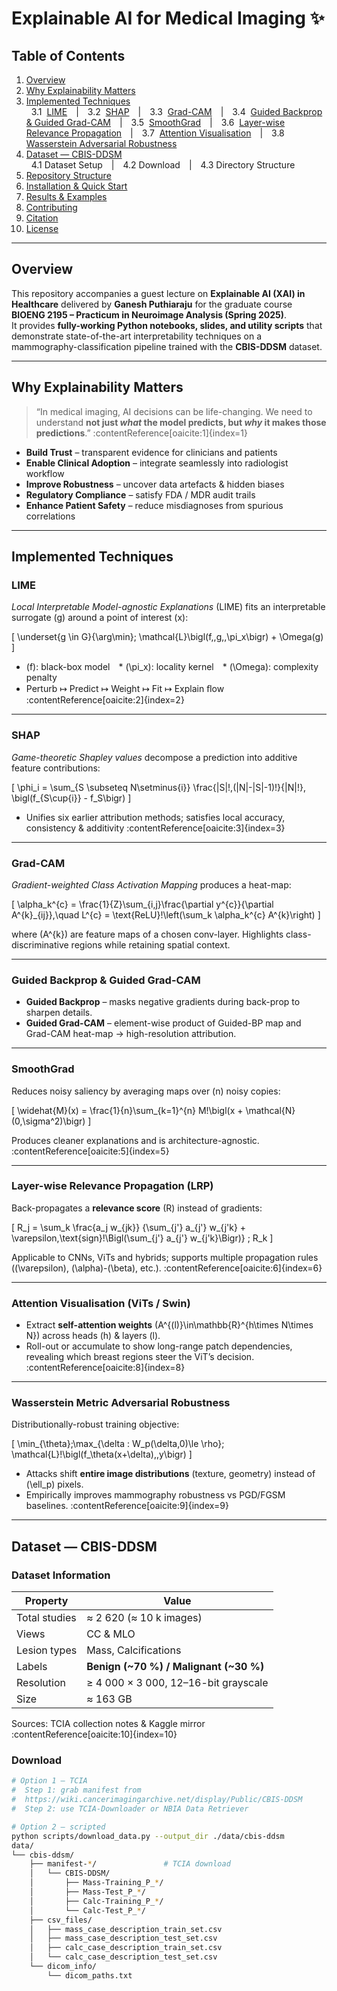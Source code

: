 # Explainable AI for Medical Imaging ✨  

## Table of Contents
1. [Overview](#overview)
2. [Why Explainability Matters](#why-explainability-matters)
3. [Implemented Techniques](#implemented-techniques)  
   &nbsp;&nbsp;3.1&nbsp; [LIME](#lime) | 3.2&nbsp; [SHAP](#shap) | 3.3&nbsp; [Grad-CAM](#grad-cam) | 3.4&nbsp; [Guided Backprop & Guided Grad-CAM](#guided-grad-cam) | 3.5&nbsp; [SmoothGrad](#smoothgrad) | 3.6&nbsp; [Layer-wise Relevance Propagation](#lrp) | 3.7&nbsp; [Attention Visualisation](#attention) | 3.8&nbsp; [Wasserstein Adversarial Robustness](#wass)  
4. [Dataset — CBIS-DDSM](#dataset-cbis-ddsm)  
   &nbsp;&nbsp;4.1  Dataset Setup | 4.2  Download | 4.3  Directory Structure  
5. [Repository Structure](#repository-structure)
6. [Installation & Quick Start](#installation--quick-start)
7. [Results & Examples](#results--examples)
8. [Contributing](#contributing)
9. [Citation](#citation)
10. [License](#license)

---

## Overview
This repository accompanies a guest lecture on **Explainable AI (XAI) in Healthcare** delivered by **Ganesh Puthiaraju** for the graduate course **BIOENG 2195 – Practicum in Neuroimage Analysis (Spring 2025)**.  
It provides **fully-working Python notebooks, slides, and utility scripts** that demonstrate state-of-the-art interpretability techniques on a mammography-classification pipeline trained with the **CBIS-DDSM** dataset.

---

## Why Explainability Matters
> “In medical imaging, AI decisions can be life-changing. We need to understand **not just _what_ the model predicts, but _why_ it makes those predictions**.” :contentReference[oaicite:1]{index=1}

* **Build Trust** – transparent evidence for clinicians and patients  
* **Enable Clinical Adoption** – integrate seamlessly into radiologist workflow  
* **Improve Robustness** – uncover data artefacts & hidden biases  
* **Regulatory Compliance** – satisfy FDA / MDR audit trails  
* **Enhance Patient Safety** – reduce misdiagnoses from spurious correlations

---

## Implemented Techniques

### LIME  <a id="lime"></a>
_Local Interpretable Model-agnostic Explanations_ (LIME) fits an interpretable surrogate \(g\) around a point of interest \(x\):

\[
\underset{g \in G}{\arg\min}\; \mathcal{L}\bigl(f,\,g,\,\pi_x\bigr) + \Omega(g)
\]

* \(f\): black-box model * \(\pi_x\): locality kernel * \(\Omega\): complexity penalty  
* Perturb ↦ Predict ↦ Weight ↦ Fit ↦ Explain ﬂow :contentReference[oaicite:2]{index=2}

---

### SHAP  <a id="shap"></a>
_Game-theoretic Shapley values_ decompose a prediction into additive feature contributions:

\[
\phi_i = \sum_{S \subseteq N\setminus\{i\}} \frac{|S|!\,(|N|-|S|-1)!}{|N|!}\,
\bigl(f_{S\cup\{i\}} - f_S\bigr)
\]

* Unifies six earlier attribution methods; satisfies local accuracy, consistency & additivity :contentReference[oaicite:3]{index=3}  

---

### Grad-CAM  <a id="grad-cam"></a>
_Gradient-weighted Class Activation Mapping_ produces a heat-map:

\[
\alpha_k^{c} = \frac{1}{Z}\sum_{i,j}\frac{\partial y^{c}}{\partial A^{k}_{ij}},\quad
L^{c} = \text{ReLU}\!\left(\sum_k \alpha_k^{c} A^{k}\right)
\]

where \(A^{k}\) are feature maps of a chosen conv-layer. Highlights class-discriminative regions while retaining spatial context.   

---

### Guided Backprop & Guided Grad-CAM  <a id="guided-grad-cam"></a>
* **Guided Backprop** – masks negative gradients during back-prop to sharpen details.  
* **Guided Grad-CAM** – element-wise product of Guided-BP map and Grad-CAM heat-map → high-resolution attribution.

---

### SmoothGrad  <a id="smoothgrad"></a>
Reduces noisy saliency by averaging maps over \(n\) noisy copies:

\[
\widehat{M}(x) = \frac{1}{n}\sum_{k=1}^{n} M\!\bigl(x + \mathcal{N}(0,\sigma^2)\bigr)
\]

Produces cleaner explanations and is architecture-agnostic. :contentReference[oaicite:5]{index=5}  

---

### Layer-wise Relevance Propagation (LRP)  <a id="lrp"></a>
Back-propagates a **relevance score** \(R\) instead of gradients:

\[
R_j = \sum_k \frac{a_j w_{jk}}
         {\sum_{j'} a_{j'} w_{j'k} + \varepsilon\,\text{sign}\!\Bigl(\sum_{j'} a_{j'} w_{j'k}\Bigr)}
         \; R_k
\]

Applicable to CNNs, ViTs and hybrids; supports multiple propagation rules (\(\varepsilon\), \(\alpha\)-\(\beta\), etc.). :contentReference[oaicite:6]{index=6}  

---

### Attention Visualisation (ViTs / Swin)  <a id="attention"></a>
* Extract **self-attention weights** \(A^{(l)}\in\mathbb{R}^{h\times N\times N}\) across heads \(h\) & layers \(l\).  
* Roll-out or accumulate to show long-range patch dependencies, revealing which breast regions steer the ViT’s decision. :contentReference[oaicite:8]{index=8}  

---

### Wasserstein Metric Adversarial Robustness  <a id="wass"></a>
Distributionally-robust training objective:

\[
\min_{\theta}\;\max_{\delta : W_p(\delta,0)\le \rho}\;
\mathcal{L}\!\bigl(f_\theta(x+\delta),\,y\bigr)
\]

* Attacks shift **entire image distributions** (texture, geometry) instead of \(\ell_p\) pixels.  
* Empirically improves mammography robustness vs PGD/FGSM baselines. :contentReference[oaicite:9]{index=9}  

---

## Dataset — CBIS-DDSM  <a id="dataset-cbis-ddsm"></a>

### Dataset Information
| Property | Value |
|----------|-------|
| Total studies | ≈ 2 620 (≈ 10 k images) |
| Views | CC & MLO |
| Lesion types | Mass, Calcifications |
| Labels | **Benign (~70 %) / Malignant (~30 %)** |
| Resolution | ≥ 4 000 × 3 000, 12–16-bit grayscale |
| Size | ≈ 163 GB |

Sources: TCIA collection notes & Kaggle mirror :contentReference[oaicite:10]{index=10}  

### Download
```bash
# Option 1 — TCIA
#  Step 1: grab manifest from
#  https://wiki.cancerimagingarchive.net/display/Public/CBIS-DDSM
#  Step 2: use TCIA-Downloader or NBIA Data Retriever

# Option 2 — scripted
python scripts/download_data.py --output_dir ./data/cbis-ddsm
data/
└── cbis-ddsm/
    ├── manifest-*/               # TCIA download
    │   └── CBIS-DDSM/
    │       ├── Mass-Training_P_*/
    │       ├── Mass-Test_P_*/
    │       ├── Calc-Training_P_*/
    │       └── Calc-Test_P_*/
    ├── csv_files/
    │   ├── mass_case_description_train_set.csv
    │   ├── mass_case_description_test_set.csv
    │   ├── calc_case_description_train_set.csv
    │   └── calc_case_description_test_set.csv
    └── dicom_info/
        └── dicom_paths.txt
